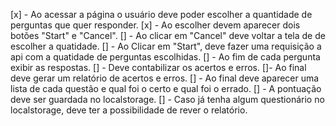 [x] - Ao acessar a página o usuário deve poder escolher a quantidade de perguntas que quer responder.
[x] - Ao escolher devem aparecer dois botões "Start" e "Cancel".
[] - Ao clicar em "Cancel" deve voltar a tela de de escolher a quatidade.
[] - Ao Clicar em "Start", deve fazer uma requisição a api com a quatidade de perguntas escolhidas.
[] - Ao fim de cada pergunta exibir as respostas.
[] - Deve contabilizar os acertos e erros.
[]- Ao final deve gerar um relatório de acertos e erros.
[] - Ao final deve aparecer uma lista de cada questão e qual foi o certo e qual foi o errado.
[] - A pontuação deve ser guardada no localstorage.
[] - Caso já tenha algum questionário no localstorage, deve ter a possibilidade de rever o relatório.
